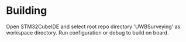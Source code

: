 # Building
Open STM32CubeIDE and select root repo directory 'UWBSurveying' as workspace directory. Run configuration or debug to build on board.

